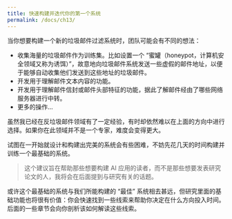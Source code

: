 ```yaml
---
title: 快速构建并迭代你的第一个系统
permalink: /docs/ch13/
---
```


当你想要构建一个新的垃圾邮件过滤系统时，团队可能会有不同的想法：

- 收集海量的垃圾邮件作为训练集。比如设置一个 “蜜罐（honeypot，计算机安全领域又称为诱饵）”，故意地向垃圾邮件系统发送一些虚假的邮件地址，以便于能够自动收集他们发送到这些地址的垃圾邮件。
- 开发用于理解邮件文本内容的功能。
- 开发用于理解邮件信封或邮件头部特征的功能，据此了解邮件经由了哪些网络服务器进行中转。
- 更多的操作...

虽然我已经在反垃圾邮件领域有了一定经验，有时却依然难以在上面的方向中进行选择。如果你在此领域并不是一个专家，难度会变得更大。

试图在一开始就设计和构建出完美的系统会有些困难，不妨先花几天的时间构建并训练一个最基础的系统。

> 这个建议旨在帮助那些想要构建 AI 应用的读者，而不是那些想要发表研究论文的人，我将会在后面提到与研究有关的话题。

或许这个最基础的系统与我们所能构建的 “最佳” 系统相去甚远，但研究里面的基础功能也将很有价值：你会快速找到一些线索来帮助你决定在什么方向投入时间。后面的一些章节会向你剖析该如何解读这些线索。